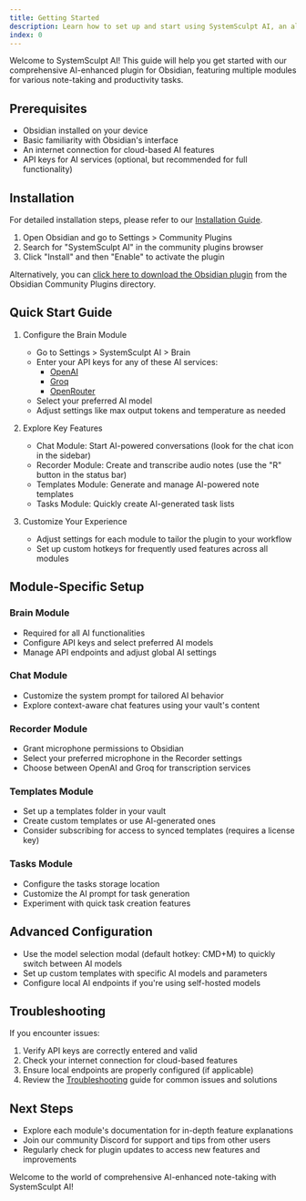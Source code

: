 ```yaml
---
title: Getting Started
description: Learn how to set up and start using SystemSculpt AI, an all-in-one AI-powered plugin for Obsidian.
index: 0
---
```


Welcome to SystemSculpt AI! This guide will help you get started with our comprehensive AI-enhanced plugin for Obsidian, featuring multiple modules for various note-taking and productivity tasks.

## Prerequisites

- Obsidian installed on your device
- Basic familiarity with Obsidian's interface
- An internet connection for cloud-based AI features
- API keys for AI services (optional, but recommended for full functionality)

## Installation

For detailed installation steps, please refer to our [Installation Guide](installation).

1. Open Obsidian and go to Settings > Community Plugins
2. Search for "SystemSculpt AI" in the community plugins browser
3. Click "Install" and then "Enable" to activate the plugin

Alternatively, you can [click here to download the Obsidian plugin](https://obsidian.md/plugins?id=systemsculpt-ai) from the Obsidian Community Plugins directory.

## Quick Start Guide

1. Configure the Brain Module

   - Go to Settings > SystemSculpt AI > Brain
   - Enter your API keys for any of these AI services:
     - [OpenAI](https://platform.openai.com/api-keys)
     - [Groq](https://console.groq.com/keys)
     - [OpenRouter](https://openrouter.ai/keys)
   - Select your preferred AI model
   - Adjust settings like max output tokens and temperature as needed

2. Explore Key Features

   - Chat Module: Start AI-powered conversations (look for the chat icon in the sidebar)
   - Recorder Module: Create and transcribe audio notes (use the "R" button in the status bar)
   - Templates Module: Generate and manage AI-powered note templates
   - Tasks Module: Quickly create AI-generated task lists

3. Customize Your Experience
   - Adjust settings for each module to tailor the plugin to your workflow
   - Set up custom hotkeys for frequently used features across all modules

## Module-Specific Setup

### Brain Module

- Required for all AI functionalities
- Configure API keys and select preferred AI models
- Manage API endpoints and adjust global AI settings

### Chat Module

- Customize the system prompt for tailored AI behavior
- Explore context-aware chat features using your vault's content

### Recorder Module

- Grant microphone permissions to Obsidian
- Select your preferred microphone in the Recorder settings
- Choose between OpenAI and Groq for transcription services

### Templates Module

- Set up a templates folder in your vault
- Create custom templates or use AI-generated ones
- Consider subscribing for access to synced templates (requires a license key)

### Tasks Module

- Configure the tasks storage location
- Customize the AI prompt for task generation
- Experiment with quick task creation features

## Advanced Configuration

- Use the model selection modal (default hotkey: CMD+M) to quickly switch between AI models
- Set up custom templates with specific AI models and parameters
- Configure local AI endpoints if you're using self-hosted models

## Troubleshooting

If you encounter issues:

1. Verify API keys are correctly entered and valid
2. Check your internet connection for cloud-based features
3. Ensure local endpoints are properly configured (if applicable)
4. Review the [Troubleshooting](troubleshooting) guide for common issues and solutions

## Next Steps

- Explore each module's documentation for in-depth feature explanations
- Join our community Discord for support and tips from other users
- Regularly check for plugin updates to access new features and improvements

Welcome to the world of comprehensive AI-enhanced note-taking with SystemSculpt AI!
